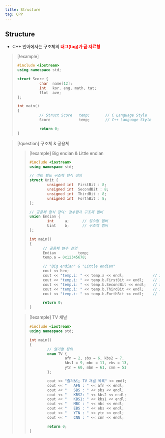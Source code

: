 ```yaml
---
title: Structure
tag: CPP
---
```


## Structure

- C++ 언어에서는 구조체의 <font color='red'>**태그(tag)가 곧 자료형**</font>

> [!example]
>
> ```cpp
> #include <iostream>
> using namespace std;
>
> struct Score {
>           char  name[12];
>           int   kor, eng, math, tat;
>           flot  ave;
> };
>
> int main()
> {
>           // Struct Score   temp;       // C Language Style
>           Score             temp;       // C++ Language Style
>
>           return 0;
> }
> ```

> [!question] 구조체 & 공용체
>
> > [!example] Big endian & Little endian
> >
> > ```cpp
> > #include <iostream>
> > using namespace std;
> >
> > // 비트 필드 구조체 형식 정의
> > struct Unit {
> >         unsigned int  FirstBit : 8;
> >         unsigned int  SecondBit : 8;
> >         unsigned int  ThirdBit : 8;
> >         unsigned int  ForthBit : 8;
> > };
> >
> > // 공용체 형식 정의: 정수형과 구조체 멤버
> > union Endian {
> >         int     a;      // 정수형 멤버
> >         Uint    b;      // 구조체 멤버
> > };
> >
> > int main()
> > {
> >       // 공용체 변수 선언
> >       Endian          temp;
> >       temp.a = 0x12345678;
> >
> >       // "Big endian" & "Little endian"
> >       cout << hex;
> >       cout << "temp.i: " << temp.a << endl;             // x12345678
> >       cout << "temp.i: " << temp.b.FirstBit << endl;    // 78
> >       cout << "temp.i: " << temp.b.SecondBit << endl;   // 56
> >       cout << "temp.i: " << temp.b.ThirdBit << endl;    // 34
> >       cout << "temp.i: " << temp.b.ForthBit << endl;    // 12
> >
> >       return 0;
> > }
> > ```
>
> > [!example] TV 채널
> >
> > ```cpp
> > #include <iostream>
> > using namespace std;
> >
> > int main()
> > {
> >         // 열거형 정의
> >         enum TV {
> >                 afn = 2, sbs = 6, kbs2 = 7,
> >                 kbs1 = 9, mbc = 11, ebs = 13,
> >                 ytn = 60, mbn = 61, cnn = 51
> >         };
> >
> >         cout << "즐겨보는 TV 채널 목록" << endl;
> >         cout << "   AFN : " << afn << endl;
> >         cout << "   SBS : " << sbs << endl;
> >         cout << "   KBS2: " << kbs2 << endl;
> >         cout << "   KBS1: " << kbs1 << endl;
> >         cout << "   MBC : " << mbc << endl;
> >         cout << "   EBS : " << ebs << endl;
> >         cout << "   YTN : " << ytn << endl;
> >         cout << "   CNN : " << cnn << endl;
> >
> >         return 0;
> > }
> > ```
